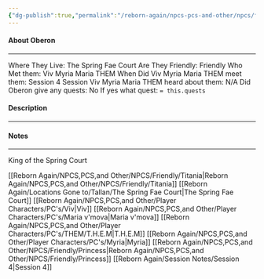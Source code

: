 ```yaml
---
{"dg-publish":true,"permalink":"/reborn-again/npcs-pcs-and-other/npcs/friendly/oberon/"}
---
```



#### About Oberon
---
Where They Live: The Spring Fae Court
Are They Friendly: Friendly 
Who Met them: Viv Myria Maria THEM
When Did Viv Myria Maria THEM meet them: Session 4
Session Viv Myria Maria THEM heard about them: N/A
Did Oberon give any quests: No
	If yes what quest: `= this.quests`


#### Description


---

#### Notes
---
King of the Spring Court

[[Reborn Again/NPCS,PCS,and Other/NPCS/Friendly/Titania\|Reborn Again/NPCS,PCS,and Other/NPCS/Friendly/Titania]]
[[Reborn Again/Locations Gone to/Tallan/The Spring Fae Court\|The Spring Fae Court]]
[[Reborn Again/NPCS,PCS,and Other/Player Characters/PC's/Viv\|Viv]]
[[Reborn Again/NPCS,PCS,and Other/Player Characters/PC's/Maria v'mova\|Maria v'mova]]
[[Reborn Again/NPCS,PCS,and Other/Player Characters/PC's/THEM/T.H.E.M\|T.H.E.M]]
[[Reborn Again/NPCS,PCS,and Other/Player Characters/PC's/Myria\|Myria]]
[[Reborn Again/NPCS,PCS,and Other/NPCS/Friendly/Princess\|Reborn Again/NPCS,PCS,and Other/NPCS/Friendly/Princess]]
[[Reborn Again/Session Notes/Session 4\|Session 4]]
